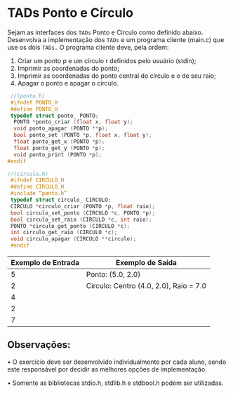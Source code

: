 # TADs Ponto e Círculo
Sejam as interfaces dos `TADs` Ponto e Circulo como definido abaixo. Desenvolva a
implementação dos `TADs` e um programa cliente (main.c) que use os dois `TADs.` O
programa cliente deve, pela ordem:
 1. Criar um ponto p e um círculo r definidos pelo usuário (stdin);
 2. Imprimir as coordenadas do ponto;
 3. Imprimir as coordenadas do ponto central do círculo e o de seu raio;
 4. Apagar o ponto e apagar o círculo.
```c
 //(ponto.h)
 #ifndef PONTO_H
 #define PONTO_H
 typedef struct ponto_ PONTO; 
  PONTO *ponto_criar (float x, float y);
  void ponto_apagar (PONTO **p);
  bool ponto_set (PONTO *p, float x, float y);
  float ponto_get_x (PONTO *p);
  float ponto_get_y (PONTO *p);
  void ponto_print (PONTO *p); 
#endif
```
```c
//(circulo.h)
 #ifndef CIRCULO_H
 #define CIRCULO_H
 #include “ponto.h”
 typedef struct circulo_ CIRCULO; 
 CIRCULO *circulo_criar (PONTO *p, float raio);
 bool circulo_set_ponto (CIRCULO *c, PONTO *p);
 bool circulo_set_raio (CIRCULO *c, int raio);
 PONTO *circulo_get_ponto (CIRCULO *c);
 int circulo_get_raio (CIRCULO *c);
 void circulo_apagar (CIRCULO **circulo);
 #endif
```

| **Exemplo de Entrada** | **Exemplo de Saída**                             |
|------------------------|--------------------------------------------------|
| 5                      | Ponto: (5.0, 2.0)                                |
| 2                      | Circulo: Centro (4.0, 2.0), Raio = 7.0           |
| 4                      |                                                  |
| 2                      |                                                  |
| 7                      |                                                  |

## **Observações:**
 • O exercício deve ser desenvolvido individualmente por cada aluno, sendo este responsável por decidir as
 melhores opções de implementação.

 • Somente as bibliotecas stdio.h, stdlib.h e stdbool.h podem ser utilizadas.
